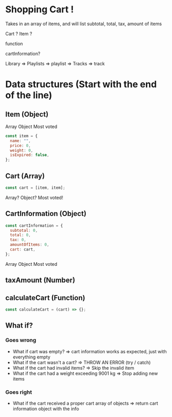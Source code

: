 # Shopping Cart !

Takes in an array of items, and will list subtotal, total, tax, amount of items

Cart ?
Item ?

function

cartInformation?

Library
=> Playlists
=> playlist
=> Tracks
=> track

# Data structures (Start with the end of the line)

## Item (Object)

Array
Object Most voted

```jsx
const item = {
  name: "",
  price: 0,
  weight: 0,
  isExpired: false,
};
```

## Cart (Array)

```jsx
const cart = [item, item];
```

Array?
Object? Most voted!

## CartInformation (Object)

```jsx
const cartInformation = {
  subtotal: 0,
  total: 0,
  tax: 0,
  amountOfItems: 0,
  cart: cart,
};
```

Array
Object Most voted

## taxAmount (Number)

## calculateCart (Function)

```jsx
const calculateCart = (cart) => {};
```

## What if?

### Goes wrong

- What if cart was empty? => cart information works as expected, just with everything empty
- What if the cart wasn't a cart? => THROW AN ERROR (try / catch)
- What if the cart had invalid items? => Skip the invalid item
- What if the cart had a weight exceeding 9001 kg => Stop adding new items

### Goes right

- What if the cart received a proper cart array of objects => return cart information object with the info
